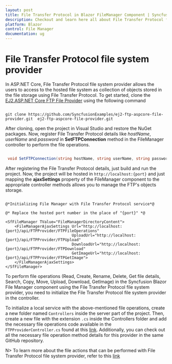```yaml
---
layout: post
title: File Transfer Protocol in Blazor FileManager Component | Syncfusion
description: Checkout and learn here all about File Transfer Protocol file system provider in Syncfusion Blazor FileManager component and more.
platform: Blazor
control: File Manager
documentation: ug
---
```


# File Transfer Protocol file system provider

In ASP.NET Core, File Transfer Protocol file system provider allows the users to access to the hosted file system as collection of objects stored in the file storage using File Transfer Protocol. To get started, clone the [EJ2.ASP.NET Core FTP File Provider](https://github.com/SyncfusionExamples/ej2-ftp-aspcore-file-provider) using the following command

```

git clone https://github.com/SyncfusionExamples/ej2-ftp-aspcore-file-provider.git  ej2-ftp-aspcore-file-provider.git

```

After cloning, open the project in Visual Studio and restore the NuGet packages. Now, register File Transfer Protocol details like *hostName*, *userName* and *password* in **SetFTPConnection** method in the FileManager controller to perform the file operations.

```csharp

 void SetFTPConnection(string hostName, string userName, string password)

```

After registering the File Transfer Protocol details, just build and run the project. Now, the project will be hosted in `http://localhost:{port}` and just mapping the **ajaxSettings** property of the FileManager component to the appropriate controller methods allows you to manage the FTP's objects storage.

```cshtml

@*Initializing File Manager with File Transfer Protocol service*@

@* Replace the hosted port number in the place of "{port}" *@

<SfFileManager TValue="FileManagerDirectoryContent">
    <FileManagerAjaxSettings Url="http://localhost:{port}/api/FTPProvider/FTPFileOperations"
                             UploadUrl="http://localhost:{port}/api/FTPProvider/FTPUpload"
                             DownloadUrl="http://localhost:{port}/api/FTPProvider/FTPDownload"
                             GetImageUrl="http://localhost:{port}/api/FTPProvider/FTPGetImage">
    </FileManagerAjaxSettings>
</SfFileManager>

```

To perform file operations (Read, Create, Rename, Delete, Get file details, Search, Copy, Move, Upload, Download, GetImage) in the Syncfusion Blazor File Manager component using the File Transfer Protocol file system provider, you need to initialize the File Transfer Protocol file system provider in the controller.

To initialize a local service with the above-mentioned file operations, create a new folder named `Controllers` inside the server part of the project. Then, create a new file with the extension `.cs` inside the Controllers folder and add the necessary file operations code available in the `FTPProviderController.cs` found at this [link](https://github.com/SyncfusionExamples/ftp-aspcore-file-provider/blob/master/Controllers/FTPProviderController.cs). Additionally, you can check out all the necessary file operation method details for this provider in the same GitHub repository.

N> To learn more about the file actions that can be performed with File Transfer Protocol file system provider, refer to this [link](https://github.com/SyncfusionExamples/ej2-ftp-aspcore-file-provider.git#key-features)